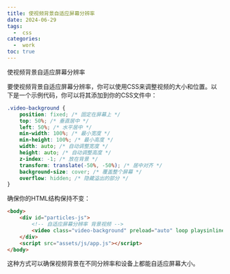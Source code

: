 ```yaml
---
title: 使视频背景自适应屏幕分辨率
date: 2024-06-29
tags:
  -  css
categories:
  -  work
toc: true
---
```


使视频背景自适应屏幕分辨率

<!-- more -->

要使视频背景自适应屏幕分辨率，你可以使用CSS来调整视频的大小和位置。以下是一个示例代码，你可以将其添加到你的CSS文件中：

```css
.video-background {
    position: fixed; /* 固定在屏幕上 */
    top: 50%; /* 垂直居中 */
    left: 50%; /* 水平居中 */
    min-width: 100%; /* 最小宽度 */
    min-height: 100%; /* 最小高度 */
    width: auto; /* 自动调整宽度 */
    height: auto; /* 自动调整高度 */
    z-index: -1; /* 放在背景 */
    transform: translate(-50%, -50%); /* 居中对齐 */
    background-size: cover; /* 覆盖整个屏幕 */
    overflow: hidden; /* 隐藏溢出的部分 */
}
```

确保你的HTML结构保持不变：

```html
<body>
    <div id="particles-js">
        <!-- 自适应屏幕分辨率 背景视频 -->
        <video class="video-background" preload="auto" loop playsinline autoplay src="assets/video/Fragile.mp4" tabindex="-1" muted="muted"></video>
    </div>
    <script src="assets/js/app.js"></script>
</body>
```

这种方式可以确保视频背景在不同分辨率和设备上都能自适应屏幕大小。

